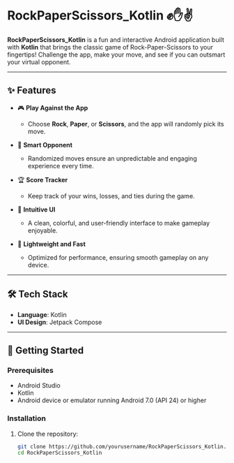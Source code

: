 # RockPaperScissors_Kotlin ✊✋✌️  

**RockPaperScissors_Kotlin** is a fun and interactive Android application built with **Kotlin** that brings the classic game of Rock-Paper-Scissors to your fingertips! Challenge the app, make your move, and see if you can outsmart your virtual opponent.  

---

## ✨ Features  

- 🎮 **Play Against the App**  
  - Choose **Rock**, **Paper**, or **Scissors**, and the app will randomly pick its move.  

- 🤖 **Smart Opponent**  
  - Randomized moves ensure an unpredictable and engaging experience every time.  

- 🏆 **Score Tracker**  
  - Keep track of your wins, losses, and ties during the game.  

- 🎨 **Intuitive UI**  
  - A clean, colorful, and user-friendly interface to make gameplay enjoyable.  

- 🌟 **Lightweight and Fast**  
  - Optimized for performance, ensuring smooth gameplay on any device.  

---

## 🛠️ Tech Stack  

- **Language**: Kotlin  
- **UI Design**: Jetpack Compose  

---

## 🚀 Getting Started  

### Prerequisites  

- Android Studio 
- Kotlin
- Android device or emulator running Android 7.0 (API 24) or higher  

### Installation  

1. Clone the repository:  
   ```bash
   git clone https://github.com/yourusername/RockPaperScissors_Kotlin.git
   cd RockPaperScissors_Kotlin
